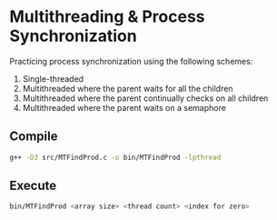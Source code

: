 # Multithreading & Process Synchronization
Practicing process synchronization using the following schemes:
  1. Single-threaded
  2. Multithreaded where the parent waits for all the children
  3. Multithreaded where the parent continually checks on all children
  4. Multithreaded where the parent waits on a semaphore

## Compile
```bash
g++ -O3 src/MTFindProd.c -o bin/MTFindProd -lpthread
```

## Execute
```bash
bin/MTFindProd <array size> <thread count> <index for zero>
```
